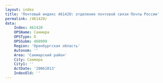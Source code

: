 ```yaml
---
layout: index
title: 'Почтовый индекс 461420: отделение почтовой связи Почты России'
permalink: /461420/
data:
    Index: 461420
    OPSName: Сакмара
    OPSType: О
    OPSSubm: 460999
    Region: 'Оренбургская область'
    Autonom: ''
    Area: 'Сакмарский район'
    City: Сакмара
    City1: ''
    ActDate: '20061013'
    IndexOld: ''
---
```


